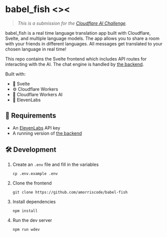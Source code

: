 # babel_fish <><

> *This is a submission for the [Cloudflare AI Challenge](https://dev.to/devteam/join-us-for-the-cloudflare-ai-challenge-3000-in-prizes-5f99).*

babel_fish is a real time language translation app built with Cloudflare, Svelte, and multiple language models. The app allows you to share a room with your friends in different languages. All messages get translated to your chosen language in real time!

This repo contains the Svelte frontend which includes API routes for interacting with the AI. The chat engine is handled by [the backend](https://github.com/amorriscode/babel-fish-ws).

Built with:

- 💅 Svelte
- ⚙️ Cloudflare Workers
- 🤖 Cloudflare Workers AI
- 📣 ElevenLabs

## 🚧 Requirements

- An [ElevenLabs](https://elevenlabs.io/) API key
- A running version of [the backend](https://github.com/amorriscode/babel-fish-ws)

## 🛠️ Development

1. Create an `.env` file and fill in the variables

    `cp .env.example .env`

2. Clone the frontend

    `git clone https://github.com/amorriscode/babel-fish`

3. Install dependencies

    `npm install`

4. Run the dev server

    `npm run wdev`
